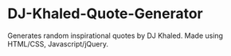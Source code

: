 # DJ-Khaled-Quote-Generator
Generates random inspirational quotes by DJ Khaled. Made using HTML/CSS, Javascript/jQuery.
